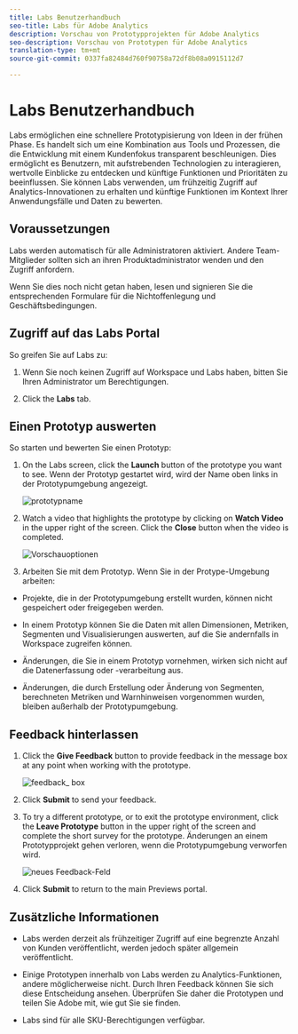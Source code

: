 ```yaml
---
title: Labs Benutzerhandbuch
seo-title: Labs für Adobe Analytics
description: Vorschau von Prototypprojekten für Adobe Analytics
seo-description: Vorschau von Prototypen für Adobe Analytics
translation-type: tm+mt
source-git-commit: 0337fa82484d760f90758a72df8b08a0915112d7

---
```




# Labs Benutzerhandbuch

Labs ermöglichen eine schnellere Prototypisierung von Ideen in der frühen Phase. Es handelt sich um eine Kombination aus Tools und Prozessen, die die Entwicklung mit einem Kundenfokus transparent beschleunigen. Dies ermöglicht es Benutzern, mit aufstrebenden Technologien zu interagieren, wertvolle Einblicke zu entdecken und künftige Funktionen und Prioritäten zu beeinflussen. Sie können Labs verwenden, um frühzeitig Zugriff auf Analytics-Innovationen zu erhalten und künftige Funktionen im Kontext Ihrer Anwendungsfälle und Daten zu bewerten.

## Voraussetzungen

Labs werden automatisch für alle Administratoren aktiviert. Andere Team-Mitglieder sollten sich an ihren Produktadministrator wenden und den Zugriff anfordern.

Wenn Sie dies noch nicht getan haben, lesen und signieren Sie die entsprechenden Formulare für die Nichtoffenlegung und Geschäftsbedingungen.

## Zugriff auf das Labs Portal

So greifen Sie auf Labs zu:

1. Wenn Sie noch keinen Zugriff auf Workspace und Labs haben, bitten Sie Ihren Administrator um Berechtigungen.

1. Click the **Labs** tab.


## Einen Prototyp auswerten

So starten und bewerten Sie einen Prototyp:

1. On the Labs screen, click the **Launch** button of the prototype you want to see. Wenn der Prototyp gestartet wird, wird der Name oben links in der Prototypumgebung angezeigt.

   ![prototypname](https://user-images.githubusercontent.com/29133525/58670566-c03b6c00-82fc-11e9-8b29-ee34260c4024.png)

1. Watch a video that highlights the prototype by clicking on **Watch Video** in the upper right of the screen. Click the **Close** button when the video is completed.

   ![Vorschauoptionen](https://user-images.githubusercontent.com/29133525/58670261-a2213c00-82fb-11e9-88db-cc839c98fdab.png)

1. Arbeiten Sie mit dem Prototyp. Wenn Sie in der Protype-Umgebung arbeiten:

* Projekte, die in der Prototypumgebung erstellt wurden, können nicht gespeichert oder freigegeben werden.

* In einem Prototyp können Sie die Daten mit allen Dimensionen, Metriken, Segmenten und Visualisierungen auswerten, auf die Sie andernfalls in Workspace zugreifen können.

* Änderungen, die Sie in einem Prototyp vornehmen, wirken sich nicht auf die Datenerfassung oder -verarbeitung aus.

* Änderungen, die durch Erstellung oder Änderung von Segmenten, berechneten Metriken und Warnhinweisen vorgenommen wurden, bleiben außerhalb der Prototypumgebung.

## Feedback hinterlassen

1. Click the **Give Feedback** button to provide feedback in the message box at any point when working with the prototype.

   ![feedback_ box](https://user-images.githubusercontent.com/29133525/58670344-f0363f80-82fb-11e9-8824-ec2b41f7187a.png)

1. Click **Submit** to send your feedback.

1. To try a different prototype, or to exit the prototype environment, click the **Leave Prototype** button in the upper right of the screen and complete the short survey for the prototype. Änderungen an einem Prototypprojekt gehen verloren, wenn die Prototypumgebung verworfen wird.

   ![neues Feedback-Feld](https://git.corp.adobe.com/storage/user/26539/files/d067e300-a95e-11e9-9208-74339dafe75e)

1. Click **Submit** to return to the main Previews portal.

## Zusätzliche Informationen

* Labs werden derzeit als frühzeitiger Zugriff auf eine begrenzte Anzahl von Kunden veröffentlicht, werden jedoch später allgemein veröffentlicht.

* Einige Prototypen innerhalb von Labs werden zu Analytics-Funktionen, andere möglicherweise nicht. Durch Ihren Feedback können Sie sich diese Entscheidung ansehen. Überprüfen Sie daher die Prototypen und teilen Sie Adobe mit, wie gut Sie sie finden.

* Labs sind für alle SKU-Berechtigungen verfügbar.
